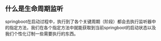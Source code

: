 ## 什么是生命周期监听

springboot在启动过程中，执行到了各个关键周期（阶段）都会去执行监听器中的指定方法，我们在各个指定方法中就能获取到当前springboot的启动状态以及我们个性化订制一些需要执行的东西。